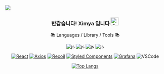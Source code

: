 <img src="https://capsule-render.vercel.app/api?type=waving&color=auto&height=150&section=header&text=6udm6's%20GitHub&fontSize=42" />

<div align="center">
  <h3>반갑습니다! Ximya 입니다 <img src="https://raw.githubusercontent.com/Tarikul-Islam-Anik/Animated-Fluent-Emojis/master/Emojis/Smilies/Grinning%20Squinting%20Face.png" alt="Grinning Face" width="25" height="25" /></h3>

  📚 Languages / Library / Tools 📚

  ![js](https://img.shields.io/badge/JavaScript-F7DF1E?style=flat&logo=JavaScript&logoColor=white)
  ![js](https://img.shields.io/badge/HTML-E34F26?style=flat&logo=html5&logoColor=white)
  ![js](https://img.shields.io/badge/CSS-239120?&style=flat&logo=css3&logoColor=white)
  ![js](https://img.shields.io/badge/Python-3776AB?style=flat&logo=python&logoColor=white)

  <a href='https://react.dev/'>![React](https://img.shields.io/badge/React-20232A?style=flat&logo=react&logoColor=61DAFB)</a>
  <a href='https://axios-http.com/kr/docs/intro'>![Axios](https://img.shields.io/badge/Axios-5A29E4?style=flat&logo=Axios&logoColor=white)</a>
  <a href='https://recoiljs.org/ko/'>![Recoil](https://img.shields.io/badge/Recoil-3578E5?style=flat&logo=Recoil&logoColor=white)</a>
  <a href='https://styled-components.com/'>![Styled Components](https://img.shields.io/badge/styled--components-DB7093?style=flat&logo=styled-components&logoColor=white)</a>
  <a href='https://grafana.com/'>![Grafana](https://img.shields.io/badge/grafana-%23F46800.svg?style=flat&logo=grafana&logoColor=white)</a>
  ![VSCode](https://img.shields.io/badge/Visual_Studio_Code-0078D4?style=flat&logo=visual%20studio%20code&logoColor=white)

  [![Top Langs](https://github-readme-stats.vercel.app/api/top-langs/?username=6udm6&langs_count=4&layout=compact)](https://github.com/anuraghazra/github-readme-stats)
</div>
